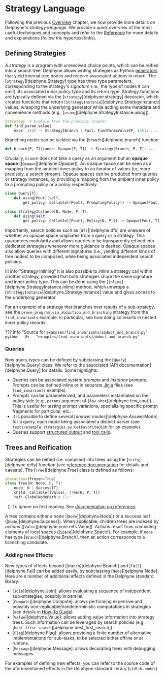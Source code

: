 # Strategy Language

Following the previous [Overview](./overview.md) chapter, we now provide more details on Delphyne's _strategy language_. We provide a quick overview of the most useful techniques and concepts and refer to the [Reference](../reference/strategies/trees.md) for more details and explanations (follow the hypertext links).

## Defining Strategies

A _strategy_ is a program with unresolved choice points, which can be reified into a search tree. Delphyne allows writing strategies as Python [generators](https://wiki.python.org/moin/Generators) that yield internal tree nodes and receive associated actions in return. The [`Strategy`][delphyne.Strategy] type has three type parameters, corresponding to the strategy's _signature_ (i.e., the type of nodes it can emit), its associated _inner policy type_ and its _return type_. Strategy functions are typically defined via the [`strategy`][delphyne.strategy] decorator, which creates functions that return [`StrategyInstance`][delphyne.StrategyInstance] values, wrapping the underlying generator while adding some metadata and convenience methods (e.g., [`using`][delphyne.StrategyInstance.using]).

```py
@strategy  # Example from the previous chapter
def find_param_value(
    expr: str) -> Strategy[Branch | Fail, FindParamValueIP, int]: ...
```

Branching nodes can be yielded via the [`branch`][delphyne.branch] function:
<!-- , whose type is worth examining (we ignore some optional arguments): -->

```py
def branch[P, T](cands: Opaque[P, T]) -> Strategy[Branch, P, T]: ...
```

Crucially, `branch` does not take a query as an argument but an **opaque space** ([`Opaque`][delphyne.Opaque]). An opaque space can be seen as a mapping from the ambient inner policy to an iterator of values (or, more precisely, a [search stream](./policies.md)). Opaque spaces can be produced from queries or strategy instances, by providing a mapping from the ambient inner policy to a prompting policy or a policy respectively:

```py
class Query[T]:
    def using[Pout](self,
        get_policy: Callable[[Pout], PromptingPolicy]) -> Opaque[Pout, T]: ...

class StrategyInstance[N: Node, P, T]:
    def using(self,
        get_policy: Callable[[Pout], Policy[N, P]]) -> Opaque[Pout, T]: ...
```

Importantly, search policies such as [`dfs`][delphyne.dfs] are unaware of whether an opaque space originates from a query or a strategy. This guarantees modularity and allows queries to be transparently refined into dedicated strategies whenever more guidance is desired. Opaque spaces also allow queries with different signatures (i.e., yielding different kinds of tree nodes) to be composed, while being associated independent search policies.

!!! info "Strategy Inlining"
    It is also possible to _inline_ a strategy call within another strategy, provided that both strategies share the same signature and inner policy type. This can be done using the [`inline`][delphyne.StrategyInstance.inline] method, which _unwraps_ a [`StrategyInstance`][delphyne.StrategyInstance] value and gives access to the underlying generator.

For an example of a strategy that branches over results of a sub-strategy, see the `prove_program_via_abduction_and_branching` strategy from the `find_invariants` example. In particular, see how doing so results in nested inner policy records.

??? info "Source for `examples/find_invariants/abduct_and_branch.py`"
    ```python
    --8<-- "examples/find_invariants/abduct_and_branch.py"
    ```

### Queries

New query types can be defined by subclassing the [`Query`][delphyne.Query] class. We refer to the associated [API documentation][delphyne.Query] for details. Some highlights:

- Queries can be associated _system prompts_ and _instance prompts_. Prompts can be defined inline or in separate [Jinja](https://jinja.palletsprojects.com/en/stable/) files (see `find_invariants` example).
- Prompts can be parameterized, and parameters instantiated on the policy side (e.g., `params` argument of [`few_shot`][delphyne.few_shot]). This is useful for testing prompt variations, specializing specific prompt fragments for particular, etc...
- It is possible to define several [_answer modes_][delphyne.AnswerMode] for a query, each mode being associated a distinct parser (see `tests/example_strategies.py:GetFavoriteDish` for an example).
- Queries support [structured output](https://platform.openai.com/docs/guides/structured-outputs) and [tool calls](https://platform.openai.com/docs/guides/function-calling).


## Trees and Reification

Strategies can be reified (i.e. compiled) into trees using the [`reify`][delphyne.reify] function (see [reference documentation](delphyne.reify) for details and caveats). The [`Tree`][delphyne.Tree] class is defined as follows:

```py
@dataclass(frozen=True)
class Tree[N: Node, P, T]:
    node: N | Success[T]
    child: Callable[[Value], Tree[N, P, T]]
    ref: GlobalNodePath # (1)!
```

1. To ignore on first reading. See [documentation on references](../reference/strategies/traces.md).

A tree contains either a node ([`Node`][delphyne.Node]) or a success leaf ([`Node`][delphyne.Success]). When applicable, children trees are indexed by _actions_ ([`Value`][delphyne.core.refs.Value]). Actions result from combining elements of local spaces ([`Space`][delphyne.Space]). For example, if `node` has type [`Branch`][delphyne.Branch], then an action corresponds to a branching candidate.

### Adding new Effects

New types of effects beyond [`Branch`][delphyne.Branch] and [`Fail`][delphyne.Fail] can be added easily, by subclassing [`Node`][delphyne.Node]. Here are a number of additional effects defined in the Delphyne standard library:

- [`Join`][delphyne.Join]: allows evaluating a sequence of independent sub-strategies, possibly in parallel.
- [`Compute`][delphyne.Compute]: allows performing expensive and possibly non-replicable/nondeterministic computations in strategies (see details in [How-To Guide](../how-to-guides.md#performing-expensive-computations-in-strategies)).
- [`Value`][delphyne.Value]: allows adding value information into strategy trees. Such information can be leveraged by search policies (e.g. [`best_first_search`][delphyne.best_first_search]).
- [`Flag`][delphyne.Flag]: allows providing a finite number of alternative implementations for sub-tasks, to be selected either offline or at runtime.
- [`Message`][delphyne.Message]: allows decorating trees with debugging messages.

For examples of defining new effects, you can refer to the source code of the aforementioned effects in the Delphyne standard library (`stdlib.nodes`).